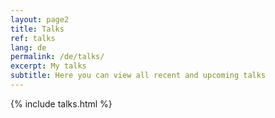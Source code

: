 ```yaml
---
layout: page2
title: Talks
ref: talks
lang: de
permalink: /de/talks/
excerpt: My talks
subtitle: Here you can view all recent and upcoming talks
---
```


{% include talks.html %}